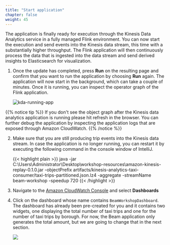 ```yaml
---
title: "Start application"
chapter: false
weight: 45
---
```


The application is finally ready for execution through the Kinesis Data Analytics service in a fully managed Flink environment. You can now start the execution and send events into the Kinesis data stream, this time with a substantially higher throughput. The Flink application will then continuously process the data that is ingested into the data stream and send derived insights to Elasticsearch for visualization.

1.  Once the update has completed, press **Run** on the resulting page and confirm that you want to run the application by choosing **Run** again. The application will now start in the background, which can take a couple of minutes. Once it is running, you can inspect the operator graph of the Flink application.

    ![kda-running-app](/images/beam-on-kda/kda-running-beamapp.png)

{{% notice tip %}}
If you don't see the object graph after the Kinesis data analytics application is running please hit refresh in the browser. You can further debug the application by inspecting the application logs that are exposed through Amazon CloudWatch.
{{% /notice %}}

2. Make sure that you are still producing trip events into the Kinesis data stream. In case the application is no longer running, you can restart it by executing the following command in the console window of IntelliJ.

    {{< highlight plain >}}
java -jar C:\Users\Administrator\Desktop\workshop-resources\amazon-kinesis-replay-0.1.0.jar -objectPrefix artifacts/kinesis-analytics-taxi-consumer/taxi-trips-partitioned.json.lz4 -aggregate -streamName beam-workshop -speedup 720
    {{< /highlight >}}

1. Navigate to the [Amazon CloudWatch Console](https://console.aws.amazon.com/cloudwatch) and select **Dashboards**

1. Click on the dashboard whose name contains `BeamWorkshopDashboard`. The dashboard has already been pre-created for you and it contains two widgets, one displaying the total number of taxi trips and one for the number of taxi trips by borough. For now, the Beam application only generates the total amount, but we are going to change that in the next section.
    
	![](/images/beam-on-kda/cw-dashboard-total-number-trips.png)
